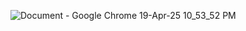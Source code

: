 ![Document - Google Chrome 19-Apr-25 10_53_52 PM](https://github.com/user-attachments/assets/8e78e59f-4813-4602-8130-6de179164d8b)
